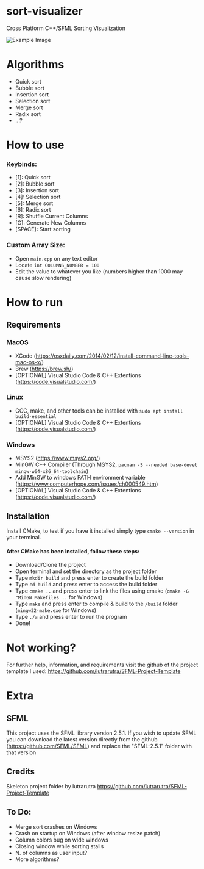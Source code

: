 # sort-visualizer
Cross Platform C++/SFML Sorting Visualization

![Example Image](https://i.imgur.com/uDj7wBr.png)

# Algorithms
- Quick sort
- Bubble sort
- Insertion sort
- Selection sort
- Merge sort
- Radix sort
- ...?

# How to use
### Keybinds:
- [1]: Quick sort
- [2]: Bubble sort
- [3]: Insertion sort
- [4]: Selection sort
- [5]: Merge sort
- [6]: Radix sort
- [R]: Shuffle Current Columns
- [G]: Generate New Columns
- [SPACE]: Start sorting
### Custom Array Size:
- Open `main.cpp` on any text editor
- Locate `int COLUMNS_NUMBER = 100`
- Edit the value to whatever you like (numbers higher than 1000 may cause slow rendering)

# How to run
## Requirements
### MacOS
- XCode (https://osxdaily.com/2014/02/12/install-command-line-tools-mac-os-x/)
- Brew (https://brew.sh/)
- [OPTIONAL] Visual Studio Code & C++ Extentions (https://code.visualstudio.com/)
### Linux 
- GCC, make, and other tools can be installed with `sudo apt install build-essential`
- [OPTIONAL] Visual Studio Code & C++ Extentions (https://code.visualstudio.com/)
### Windows
- MSYS2 (https://www.msys2.org/)
- MinGW C++ Compiler (Through MSYS2, `pacman -S --needed base-devel mingw-w64-x86_64-toolchain`)
- Add MinGW to windows PATH environment variable (https://www.computerhope.com/issues/ch000549.htm)
- [OPTIONAL] Visual Studio Code & C++ Extentions (https://code.visualstudio.com/)

## Installation
Install CMake, to test if you have it installed simply type `cmake --version` in your terminal.
#### After CMake has been installed, follow these steps:
- Download/Clone the project
- Open terminal and set the directory as the project folder
- Type `mkdir build` and press enter to create the build folder
- Type `cd build` and press enter to access the build folder
- Type `cmake ..` and press enter to link the files using cmake (`cmake -G "MinGW Makefiles ..` for Windows)
- Type `make` and press enter to compile & build to the `/build` folder (`mingw32-make.exe` for Windows)
- Type `./a` and press enter to run the program
- Done!

# Not working?
For further help, information, and requirements visit the github of the project template I used: https://github.com/lutrarutra/SFML-Project-Template

# Extra
## SFML
This project uses the SFML library version 2.5.1.
If you wish to update SFML you can download the latest version directly from the github (https://github.com/SFML/SFML) and replace the "SFML-2.5.1" folder with that version

## Credits
Skeleton project folder by lutrarutra https://github.com/lutrarutra/SFML-Project-Template

## To Do:
- Merge sort crashes on Windows
- Crash on startup on Windows (after window resize patch)
- Column colors bug on wide windows
- Closing window while sorting stalls
- N. of columns as user input?
- More algorithms?
